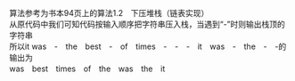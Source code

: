 算法参考为书本94页上的算法1.2　下压堆栈（链表实现）<br>
从原代码中我们可知代码按输入顺序把字符串压入栈，当遇到“-”时则输出栈顶的字符串<br>
所以it was　-　the　best　-　of　times　-　-　-　it　was　-　the　-　-的输出为<br>
was　best　times　of　the　was　the　it<br>